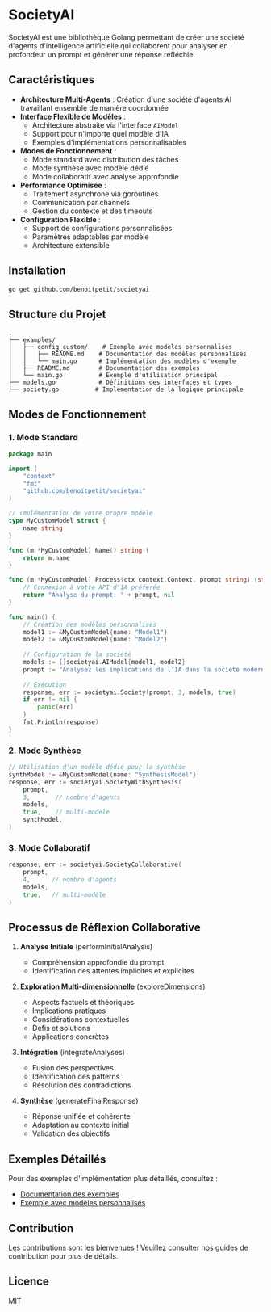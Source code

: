 # SocietyAI

SocietyAI est une bibliothèque Golang permettant de créer une société d'agents d'intelligence artificielle qui collaborent pour analyser en profondeur un prompt et générer une réponse réfléchie.

## Caractéristiques

- **Architecture Multi-Agents** : Création d'une société d'agents AI travaillant ensemble de manière coordonnée
- **Interface Flexible de Modèles** : 
  - Architecture abstraite via l'interface `AIModel`
  - Support pour n'importe quel modèle d'IA
  - Exemples d'implémentations personnalisables
- **Modes de Fonctionnement** :
  - Mode standard avec distribution des tâches
  - Mode synthèse avec modèle dédié
  - Mode collaboratif avec analyse approfondie
- **Performance Optimisée** : 
  - Traitement asynchrone via goroutines
  - Communication par channels
  - Gestion du contexte et des timeouts
- **Configuration Flexible** : 
  - Support de configurations personnalisées
  - Paramètres adaptables par modèle
  - Architecture extensible

## Installation

```bash
go get github.com/benoitpetit/societyai
```

## Structure du Projet

```
.
├── examples/
│   ├── config_custom/    # Exemple avec modèles personnalisés
│   │   ├── README.md    # Documentation des modèles personnalisés
│   │   └── main.go      # Implémentation des modèles d'exemple
│   ├── README.md        # Documentation des exemples
│   └── main.go          # Exemple d'utilisation principal
├── models.go            # Définitions des interfaces et types
└── society.go          # Implémentation de la logique principale
```

## Modes de Fonctionnement

### 1. Mode Standard

```go
package main

import (
    "context"
    "fmt"
    "github.com/benoitpetit/societyai"
)

// Implémentation de votre propre modèle
type MyCustomModel struct {
    name string
}

func (m *MyCustomModel) Name() string {
    return m.name
}

func (m *MyCustomModel) Process(ctx context.Context, prompt string) (string, error) {
    // Connexion à votre API d'IA préférée
    return "Analyse du prompt: " + prompt, nil
}

func main() {
    // Création des modèles personnalisés
    model1 := &MyCustomModel{name: "Model1"}
    model2 := &MyCustomModel{name: "Model2"}
    
    // Configuration de la société
    models := []societyai.AIModel{model1, model2}
    prompt := "Analysez les implications de l'IA dans la société moderne"
    
    // Exécution
    response, err := societyai.Society(prompt, 3, models, true)
    if err != nil {
        panic(err)
    }
    fmt.Println(response)
}
```

### 2. Mode Synthèse

```go
// Utilisation d'un modèle dédié pour la synthèse
synthModel := &MyCustomModel{name: "SynthesisModel"}
response, err := societyai.SocietyWithSynthesis(
    prompt,
    3,       // nombre d'agents
    models,
    true,    // multi-modèle
    synthModel,
)
```

### 3. Mode Collaboratif

```go
response, err := societyai.SocietyCollaborative(
    prompt,
    4,      // nombre d'agents
    models,
    true,   // multi-modèle
)
```

## Processus de Réflexion Collaborative

1. **Analyse Initiale** (performInitialAnalysis)
   - Compréhension approfondie du prompt
   - Identification des attentes implicites et explicites

2. **Exploration Multi-dimensionnelle** (exploreDimensions)
   - Aspects factuels et théoriques
   - Implications pratiques
   - Considérations contextuelles
   - Défis et solutions
   - Applications concrètes

3. **Intégration** (integrateAnalyses)
   - Fusion des perspectives
   - Identification des patterns
   - Résolution des contradictions

4. **Synthèse** (generateFinalResponse)
   - Réponse unifiée et cohérente
   - Adaptation au contexte initial
   - Validation des objectifs

## Exemples Détaillés

Pour des exemples d'implémentation plus détaillés, consultez :
- [Documentation des exemples](examples/README.md)
- [Exemple avec modèles personnalisés](examples/config_custom/README.md)

## Contribution

Les contributions sont les bienvenues ! Veuillez consulter nos guides de contribution pour plus de détails.

## Licence

MIT 